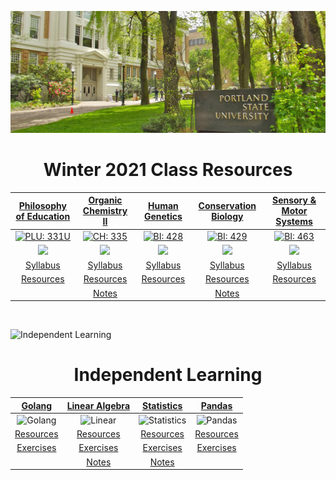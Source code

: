 ![Portland State University](assets/images/psu.jpg)

<center> <h1>Winter 2021 Class Resources</h1></center>

<center>

|                                 [Philosophy of Education](/phl-331 "Go to class page")                                 |                                   [Organic Chemistry II](/ch-335 "Go to class page")                                   |                                      [Human Genetics](/bi-428 "Go to class page")                                      |                                   [Conservation Biology](/bi-429 "Go to class page")                                   |                                 [Sensory & Motor Systems](/bi-463 "Go to class page")                                  |
| :--------------------------------------------------------------------------------------------------------------------: | :--------------------------------------------------------------------------------------------------------------------: | :--------------------------------------------------------------------------------------------------------------------: | :--------------------------------------------------------------------------------------------------------------------: | :--------------------------------------------------------------------------------------------------------------------: |
|      [![PLU: 331U](assets/images/phl-331U.ico)](https://discord.gg/6ckYfNF6WU "Join PHL: 331U Discord Server 🥳")      |         [![CH: 335](assets/images/ch-335.ico)](https://discord.gg/xgS9NMVyRY "Join CH: 335 Discord Server 🥳")         |         [![BI: 428](assets/images/bi-428.ico)](https://discord.gg/VNcNWddVKZ "Join BI: 428 Discord Server 🥳")         |         [![BI: 429](assets/images/bi-429.ico)](https://discord.gg/EVJfcwzMg3 "Join BI: 429 Discord Server 🥳")         |         [![BI: 463](assets/images/bi-463.ico)](https://discord.gg/DHGub8zxzZ "Join BI: 463 Discord Server 🥳")         |
| <a href="https://discord.gg/6ckYfNF6WU"><img src="https://img.shields.io/discord/790800309924528170?logo=discord"></a> | <a href="https://discord.gg/xgS9NMVyRY"><img src="https://img.shields.io/discord/760937229798604850?logo=discord"></a> | <a href="https://discord.gg/VNcNWddVKZ"><img src="https://img.shields.io/discord/790762936234147860?logo=discord"></a> | <a href="https://discord.gg/EVJfcwzMg3"><img src="https://img.shields.io/discord/790737836571492462?logo=discord"></a> | <a href="https://discord.gg/DHGub8zxzZ"><img src="https://img.shields.io/discord/790760762418659349?logo=discord"></a> |
|                                  [Syllabus](phl-331/philosophy-of-education-W21.pdf)                                   |                                    [Syllabus](ch-335/organic-chemistry-II-W21.pdf)                                     |                                       [Syllabus](bi-428/Human-Genetics-W21.pdf)                                        |                                    [Syllabus](bi-429/conservation-biology-W21.pdf)                                     |                                      [Syllabus](bi-463/motor-and-sensory-W21.pdf)                                      |
|                            [Resources](/phl-331#weekly-schedule "Jump to course materials")                            |                            [Resources](/ch-335#Course-materials "Jump to course materials")                            |                            [Resources](/bi-428#Course-materials "Jump to course materials")                            |                            [Resources](/bi-429#Course-materials "Jump to course materials")                            |                            [Resources](/bi-463#Course-materials "Jump to course materials")                            |
|                                                                                                                        |                                    [Notes](/ch-335/ch-335.pdf "Jump to notes pdf")                                     |                                                                                                                        |                                    [Notes](/bi-429/bi-429.pdf "Jump to notes pdf")                                     |                                                                                                                        |

</center>

<br>

![Independent Learning](assets/images/code.jpg)

<center> <h1>Independent Learning</h1></center>

<center>

|      [Golang](/go "Jump to golang training resources")       |   [Linear Algebra](/linear "Jump to linear algebra resources")   |       [Statistics](/stat "Jump to statistics resources")       |            [Pandas](/stat "Jump to pandas resources")            |
| :----------------------------------------------------------: | :--------------------------------------------------------------: | :------------------------------------------------------------: | :--------------------------------------------------------------: |
|               ![Golang](assets/images/go.ico)                |               ![Linear](assets/images/linear.ico)                |             ![Statistics](assets/images/stat.ico)              |               ![Pandas](assets/images/pandas.ico)                |
| [Resources](/go#Course-materials "Jump to course materials") | [Resources](/linear#Course-materials "Jump to course materials") | [Resources](/stat#Course-materials "Jump to course materials") | [Resources](/pandas#Course-materials "Jump to course materials") |
|    [Exercises](/go/exercises "Jump to practice problems")    |    [Exercises](/linear/exercises "Jump to practice problems")    |    [Exercises](/stat/exercises "Jump to practice problems")    |      [Exercises](/pandas/exercises "Jump to practice problems")      |
|                                                              |           [Notes](/linear/linear.pdf "Jump to notes")            |            [Notes](/stat/stat.pdf "Jump to notes")             |                                                                  |

</center>

